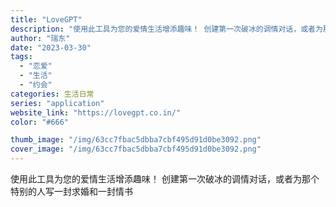 ```yaml
---
title: "LoveGPT"
description: "使用此工具为您的爱情生活增添趣味！ 创建第一次破冰的调情对话，或者为那个特别的人写一封求婚和一封情书 "
author: "瑞东"
date: "2023-03-30"
tags:
  - "恋爱"
  - "生活"
  - "约会"
categories: 生活日常
series: "application"
website_link: "https://lovegpt.co.in/"
color: "#666"

thumb_image: "/img/63cc7fbac5dbba7cbf495d91d0be3092.png"
cover_image: "/img/63cc7fbac5dbba7cbf495d91d0be3092.png"
---
```


使用此工具为您的爱情生活增添趣味！ 创建第一次破冰的调情对话，或者为那个特别的人写一封求婚和一封情书 